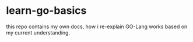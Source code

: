 # learn-go-basics


this repo contains my own docs, how i re-explain GO-Lang works based on my current understanding.
